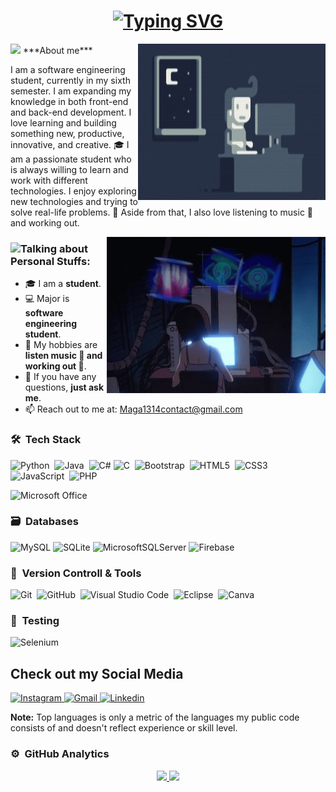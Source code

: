 <h1 align = "center">
<a href="https://git.io/typing-svg"><img src="https://readme-typing-svg.demolab.com?font=Fira+Code&size=75&duration=1400&pause=500&color=FF72FF&background=000000EE&center=true&multiline=true&width=1920&height=384&lines=¡+Hello+!;+I'm+Miguel+;Welcome+to+my+GitHub+profile" alt="Typing SVG" /></a>
</h1>


<img align="right" width=300px height=250px alt="Night Coding" src="https://raw.githubusercontent.com/AVS1508/AVS1508/master/assets/Night-Coding.gif" align="right"/> 
<img src="https://media.giphy.com/media/ObNTw8Uzwy6KQ/giphy.gif" width="30px">&nbsp;***About me***

I am a software engineering student, currently in my sixth semester. I am expanding my knowledge in both front-end and back-end development. I love learning and building something new, productive, innovative, and creative. 🎓 I am a passionate student who is always willing to learn and work with different technologies. I enjoy exploring new technologies and trying to solve real-life problems. 🚀 Aside from that, I also love listening to music 🎵 and working out.

<img align="right" alt="GIF" src="https://raw.githubusercontent.com/vibrantfix/vibrantfix/main/assets/gif/lain.gif" width="350px" height="250px" />

### <img src="https://media.giphy.com/media/VgCDAzcKvsR6OM0uWg/giphy.gif" width="40">Talking about Personal Stuffs:

- 🎓 I am a **student**.
- 💻 Major is **software engineering student**.
- 🤔 My hobbies are **listen music 🎵 and working out 💪**.
- 💬 If you have any questions, **just ask me**.
- 📫 Reach out to me at: <a href="garciaagudelomiguelangel@gmail.com"> Maga1314contact@gmail.com </a>



### 🛠 &nbsp;Tech Stack

![Python](https://img.shields.io/badge/python-3670A0?style=for-the-badge&logo=python&logoColor=ffdd54)&nbsp;
![Java](https://img.shields.io/badge/java-%23ED8B00.svg?style=for-the-badge&logo=java&logoColor=white)&nbsp;
![C#](https://img.shields.io/badge/c%23-%23239120.svg?style=for-the-badge&logo=csharp&logoColor=white)
![C](https://img.shields.io/badge/c-%2300599C.svg?style=for-the-badge&logo=c&logoColor=white)&nbsp;
![Bootstrap](https://img.shields.io/badge/bootstrap-%23563D7C.svg?style=for-the-badge&logo=bootstrap&logoColor=white)&nbsp;
![HTML5](https://img.shields.io/badge/html5-%23E34F26.svg?style=for-the-badge&logo=html5&logoColor=white)&nbsp;
![CSS3](https://img.shields.io/badge/css3-%231572B6.svg?style=for-the-badge&logo=css3&logoColor=white)&nbsp;
![JavaScript](https://img.shields.io/badge/javascript-%23323330.svg?style=for-the-badge&logo=javascript&logoColor=%23F7DF1E)&nbsp;
![PHP](https://img.shields.io/badge/php-%23777BB4.svg?style=for-the-badge&logo=php&logoColor=white)


![Microsoft Office](https://img.shields.io/badge/Microsoft_Office-D83B01?style=for-the-badge&logo=microsoft-office&logoColor=white)

### 🗃 &nbsp;Databases

![MySQL](https://img.shields.io/badge/mysql-4479A1.svg?style=for-the-badge&logo=mysql&logoColor=white)
![SQLite](https://img.shields.io/badge/sqlite-%2307405e.svg?style=for-the-badge&logo=sqlite&logoColor=white)
![MicrosoftSQLServer](https://img.shields.io/badge/Microsoft%20SQL%20Server-CC2927?style=for-the-badge&logo=microsoft%20sql%20server&logoColor=white)
![Firebase](https://img.shields.io/badge/firebase-a08021?style=for-the-badge&logo=firebase&logoColor=ffcd34)

### 🧰 &nbsp;Version Controll & Tools 

![Git](https://img.shields.io/badge/git-%23F05033.svg?style=for-the-badge&logo=git&logoColor=white)&nbsp;
![GitHub](https://img.shields.io/badge/github-%23121011.svg?style=for-the-badge&logo=github&logoColor=white)&nbsp;
![Visual Studio Code](https://img.shields.io/badge/Visual%20Studio%20Code-0078d7.svg?style=for-the-badge&logo=visual-studio-code&logoColor=white)&nbsp;
![Eclipse](https://img.shields.io/badge/Eclipse-FE7A16.svg?style=for-the-badge&logo=Eclipse&logoColor=white)&nbsp;
![Canva](https://img.shields.io/badge/Canva-%2300C4CC.svg?style=for-the-badge&logo=Canva&logoColor=white)&nbsp;

### 🧪 &nbsp;Testing
![Selenium](https://img.shields.io/badge/-selenium-%43B02A?style=for-the-badge&logo=selenium&logoColor=white)

## Check out my Social Media

<a href= "https://www.instagram.com/miguel._.1314?igsh=YTVjamZwYXBhcmZt">
    <img src="https://img.shields.io/badge/Instagram-%23E4405F.svg?style=for-the-badge&logo=Instagram&logoColor=white" alt="Instagram">
</a>
<a href="garciaagudelomiguelangel@gmail.com" >
  <img src="https://img.shields.io/badge/Gmail-D14836?style=for-the-badge&logo=gmail&logoColor=white" alt="Gmail">
</a>
<a href="https://www.linkedin.com/in/miguel-angel-garcia-agudelo/" >
  <img src="https://img.shields.io/badge/linkedin-%230077B5.svg?style=for-the-badge&logo=linkedin&logoColor=white" alt="Linkedin">
</a>


<b>Note:</b> Top languages is only a metric of the languages my public code consists of and doesn't reflect experience or skill level.
</p>

### ⚙️ &nbsp;GitHub Analytics

<p align="center">
  <a href="https://github.com/MAGA1314">
    <img height="180em" src="https://github-readme-stats-eight-theta.vercel.app/api?username=MAGA1314&show_icons=true&theme=algolia&include_all_commits=true&count_private=true"/>
  </a>
  <a href="https://github.com/MAGA1314">
    <img height="180em" src="https://github-readme-stats-eight-theta.vercel.app/api/top-langs/?username=MAGA1314&layout=compact&langs_count=8&theme=algolia"/>
  </a>
</p>


<!--
**MAGA1314/MAGA1314** is a ✨ _special_ ✨ repository because its `README.md` (this file) appears on your GitHub profile.

Here are some ideas to get you started:

- 🔭 I’m currently working on ...
- 🌱 I’m currently learning ...
- 👯 I’m looking to collaborate on ...
- 🤔 I’m looking for help with ...
- 💬 Ask me about ...
- 📫 How to reach me: ...
- 😄 Pronouns: ...
- ⚡ Fun fact: ...
-->
